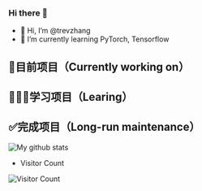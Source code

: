 ### Hi there 👋
- 👋 Hi, I’m @trevzhang
- 🌱 I’m currently learning PyTorch, Tensorflow

##  📝目前项目（Currently working on）

##  🧑🏻‍💻学习项目（Learing）

##  ✅完成项目（Long-run maintenance）


<img src="https://github-readme-stats.vercel.app/api?username=trevzhang&show_icons=true&theme=dracula&include_all_commits=true&count_private=true&layout=compact" alt="My github stats"/>

- Visitor Count

![Visitor Count](https://profile-counter.glitch.me/trevzhang/count.svg)
